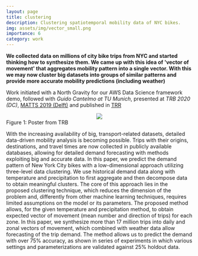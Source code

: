 ```yaml
---
layout: page
title: clustering
description: Clustering spatiotemporal mobility data of NYC bikes.
img: assets/img/vector_small.png
importance: 6
category: work
---
```


**We collected data on millions of city bike trips from NYC and started thinking how to synthesize them. We came up with this idea of 'vector of movement' that aggregates mobility pattern into a single vector. With this we may now cluster big datasets into groups of similar patterns and provide more accurate mobility predictions (including weather)**

Work initiated with a North Gravity for our AWS Data Science framework demo, followed with _Guido Cantelmo at TU Munich_, presented at _TRB 2020 (DC)_, [MATTS 2019 (Delft)](/./assets/pdf/MATTS_pres.pdf)  and published in [TRR](https://journals.sagepub.com/doi/10.1177/0361198120932160)


<center><img src="{{ site.baseurl }}/assets/img/vectors.jpeg"></center>
<div class="col three caption">
    Figure 1: Poster from TRB
</div>

With the increasing availability of big, transport-related datasets, detailed data-driven mobility analysis is becoming possible. Trips with their origins, destinations, and travel times are now collected in publicly available databases, allowing for detailed demand forecasting with methods exploiting big and accurate data. In this paper, we predict the demand pattern of New York City bikes with a low-dimensional approach utilizing three-level data clustering. We use historical demand data along with temperature and precipitation to first aggregate and then decompose data to obtain meaningful clusters. The core of this approach lies in the proposed clustering technique, which reduces the dimension of the problem and, differently from other machine learning techniques, requires limited assumptions on the model or its parameters. The proposed method allows, for the given temperature and precipitation method, to obtain expected vector of movement (mean number and direction of trips) for each zone. In this paper, we synthesize more than 17 million trips into daily and zonal vectors of movement, which combined with weather data allow forecasting of the trip demand. The method allows us to predict the demand with over 75% accuracy, as shown in series of experiments in which various settings and parameterizations are validated against 25% holdout data.
